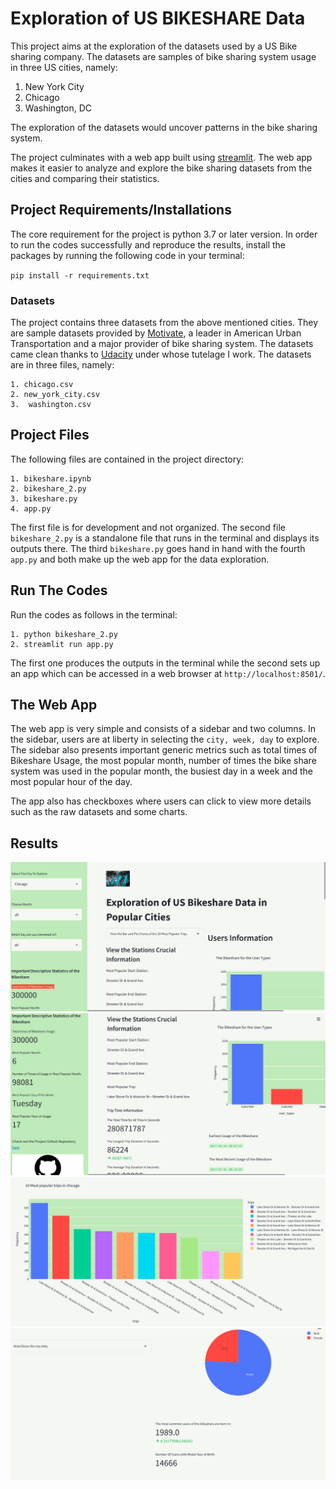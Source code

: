 # Exploration of US BIKESHARE Data

This project aims at the exploration of the datasets used by a US Bike sharing company. The datasets are samples of bike sharing system usage in three US cities, namely:

1. New York City
2. Chicago
3. Washington, DC

The exploration of the datasets would uncover patterns in the bike sharing system. 

The project culminates with a web app built using [streamlit](https://streamlit.io/). The web app makes it easier to analyze and explore the bike sharing datasets from the cities and comparing their statistics. 

## Project Requirements/Installations

The core requirement for the project is python 3.7 or later version. In order to run the codes successfully and reproduce the results, install the packages by running the following code in your terminal:

`pip install -r requirements.txt`

### Datasets

The project contains three datasets from the above mentioned cities. They are sample datasets provided by [Motivate](https://www.motivateco.com/), a leader in American Urban Transportation and a major provider of bike sharing system. The datasets came clean thanks to [Udacity](https://www.udacity.com/) under whose tutelage I work. The datasets are in three files, namely:

```
1. chicago.csv
2. new_york_city.csv
3.  washington.csv
```

## Project Files

The following files are contained in the project directory:

    1. bikeshare.ipynb
    2. bikeshare_2.py
    3. bikeshare.py
    4. app.py

The first file is for development and not organized. The second file `bikeshare_2.py` is a standalone file that runs in the terminal and displays its outputs there. The third `bikeshare.py` goes hand in hand with the fourth `app.py` and both make up the web app for the data exploration.



## Run The Codes
Run the codes as follows in the terminal:

    1. python bikeshare_2.py
    2. streamlit run app.py
The first one produces the outputs in the terminal while the second sets up an app which can be accessed in a web browser at `http://localhost:8501/`. 


## The Web App

The web app is very simple and consists of a sidebar and two columns. In the sidebar, users are at liberty in selecting the `city, week, day` to explore. The sidebar also presents important generic metrics such as total times of Bikeshare Usage, the most popular month, number of times the bike share system was used in the popular month, the busiest day in a week and the most popular hour of the day.

The app also has checkboxes where users can click to view more details such as the raw datasets and some charts. 



## Results

![app page1](image/app1.png)
![app page2](image/app2.png)
![app page3](image/app3.png)
![app page4](image/app4.png)